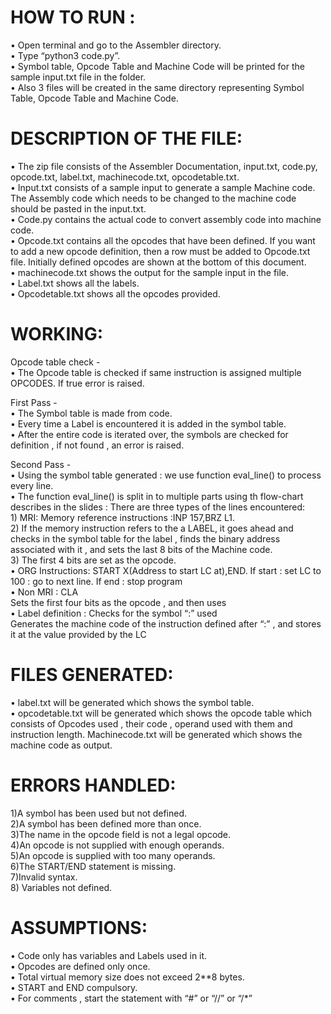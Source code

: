 # HOW TO RUN :
• Open terminal and go to the Assembler directory.\
• Type “python3 code.py”.\
• Symbol table, Opcode Table and Machine Code will be printed for the sample
input.txt file in the folder.\
• Also 3 files will be created in the same directory representing Symbol Table,
Opcode Table and Machine Code.

# DESCRIPTION OF THE FILE:
• The zip file consists of the Assembler Documentation, input.txt, code.py, opcode.txt, label.txt, machinecode.txt, opcodetable.txt.\
• Input.txt consists of a sample input to generate a sample Machine code. The Assembly code which needs to be changed to the machine code should be pasted in the input.txt.\
• Code.py contains the actual code to convert assembly code into machine code.\
• Opcode.txt contains all the opcodes that have been defined. If you want to add a
new opcode definition, then a row must be added to Opcode.txt file. Initially
defined opcodes are shown at the bottom of this document.\
• machinecode.txt shows the output for the sample input in the file.\
• Label.txt shows all the labels.\
• Opcodetable.txt shows all the opcodes provided.

# WORKING:
Opcode table check -\
• The Opcode table is checked if same instruction is assigned multiple OPCODES. If true error is raised.

First Pass -\
• The Symbol table is made from code.\
• Every time a Label is encountered it is added in the symbol table.\
• After the entire code is iterated over, the symbols are checked for definition , if not found , an error is raised.

Second Pass -\
• Using the symbol table generated : we use function eval_line() to process every line.\
• The function eval_line() is split in to multiple parts using th flow-chart describes in the slides : There are three types of the lines encountered:\
    1) MRI: Memory reference instructions :INP 157,BRZ L1.\
    2) If the memory instruction refers to the a LABEL, it goes ahead and checks in the symbol table for the label , finds the binary address associated with it , and sets the last 8 bits of the Machine code.\
    3) The first 4 bits are set as the opcode.\
• ORG Instructions: START X(Address to start LC at),END. If start : set LC to 100 : go to next line. If end : stop program\
• Non MRI : CLA\
    Sets the first four bits as the opcode , and then uses\
• Label definition : Checks for the symbol “:” used\
    Generates the machine code of the instruction defined after “:” , and stores it at the value provided by the LC

# FILES GENERATED:
• label.txt will be generated which shows the symbol table.\
• opcodetable.txt will be generated which shows the opcode table which consists of Opcodes used , their code , operand used with them and instruction length. Machinecode.txt will be generated which shows the machine code as output.

# ERRORS HANDLED:
1)A symbol has been used but not defined.\
2)A symbol has been defined more than once.\
3)The name in the opcode field is not a legal opcode.\
4)An opcode is not supplied with enough operands.\
5)An opcode is supplied with too many operands.\
6)The START/END statement is missing.\
7)Invalid syntax.\
8) Variables not defined.

# ASSUMPTIONS:
• Code only has variables and Labels used in it.\
• Opcodes are defined only once.\
• Total virtual memory size does not exceed 2**8 bytes.\
• START and END compulsory.\
• For comments , start the statement with “#” or “//” or “/*”
